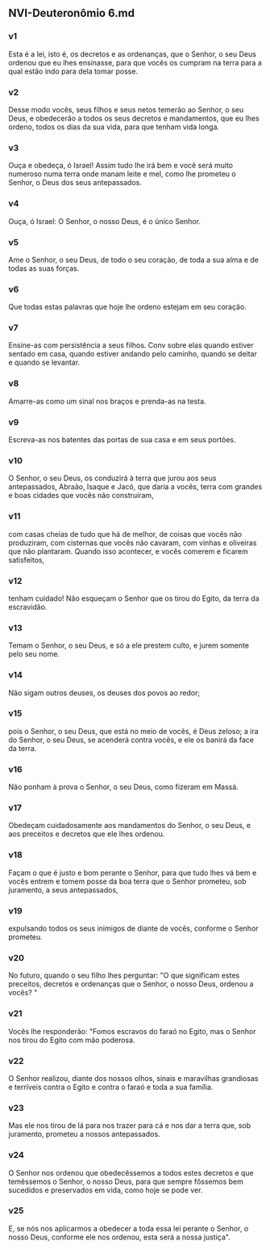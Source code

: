 ## NVI-Deuteronômio 6.md
### v1
 Esta é a lei, isto é, os decretos e as ordenanças, que o Senhor, o seu Deus ordenou que eu lhes ensinasse, para que vocês os cumpram na terra para a qual estão indo para dela tomar posse.
### v2
 Desse modo vocês, seus filhos e seus netos temerão ao Senhor, o seu Deus, e obedecerão a todos os seus decretos e mandamentos, que eu lhes ordeno, todos os dias da sua vida, para que tenham vida longa.
### v3
 Ouça e obedeça, ó Israel! Assim tudo lhe irá bem e você será muito numeroso numa terra onde manam leite e mel, como lhe prometeu o Senhor, o Deus dos seus antepassados.
### v4
 Ouça, ó Israel: O Senhor, o nosso Deus, é o único Senhor.
### v5
 Ame o Senhor, o seu Deus, de todo o seu coração, de toda a sua alma e de todas as suas forças.
### v6
 Que todas estas palavras que hoje lhe ordeno estejam em seu coração.
### v7
 Ensine-as com persistência a seus filhos. Conv sobre elas quando estiver sentado em casa, quando estiver andando pelo caminho, quando se deitar e quando se levantar.
### v8
 Amarre-as como um sinal nos braços e prenda-as na testa.
### v9
 Escreva-as nos batentes das portas de sua casa e em seus portões.
### v10
 O Senhor, o seu Deus, os conduzirá à terra que jurou aos seus antepassados, Abraão, Isaque e Jacó, que daria a vocês, terra com grandes e boas cidades que vocês não construíram,
### v11
 com casas cheias de tudo que há de melhor, de coisas que vocês não produziram, com cisternas que vocês não cavaram, com vinhas e oliveiras que não plantaram. Quando isso acontecer, e vocês comerem e ficarem satisfeitos,
### v12
 tenham cuidado! Não esqueçam o Senhor que os tirou do Egito, da terra da escravidão.
### v13
 Temam o Senhor, o seu Deus, e só a ele prestem culto, e jurem somente pelo seu nome.
### v14
 Não sigam outros deuses, os deuses dos povos ao redor;
### v15
 pois o Senhor, o seu Deus, que está no meio de vocês, é Deus zeloso; a ira do Senhor, o seu Deus, se acenderá contra vocês, e ele os banirá da face da terra.
### v16
 Não ponham à prova o Senhor, o seu Deus, como fizeram em Massá.
### v17
 Obedeçam cuidadosamente aos mandamentos do Senhor, o seu Deus, e aos preceitos e decretos que ele lhes ordenou.
### v18
 Façam o que é justo e bom perante o Senhor, para que tudo lhes vá bem e vocês entrem e tomem posse da boa terra que o Senhor prometeu, sob juramento, a seus antepassados,
### v19
 expulsando todos os seus inimigos de diante de vocês, conforme o Senhor prometeu.
### v20
 No futuro, quando o seu filho lhes perguntar: "O que significam estes preceitos, decretos e ordenanças que o Senhor, o nosso Deus, ordenou a vocês? "
### v21
 Vocês lhe responderão: "Fomos escravos do faraó no Egito, mas o Senhor nos tirou do Egito com mão poderosa.
### v22
 O Senhor realizou, diante dos nossos olhos, sinais e maravilhas grandiosas e terríveis contra o Egito e contra o faraó e toda a sua família.
### v23
 Mas ele nos tirou de lá para nos trazer para cá e nos dar a terra que, sob juramento, prometeu a nossos antepassados.
### v24
 O Senhor nos ordenou que obedecêssemos a todos estes decretos e que temêssemos o Senhor, o nosso Deus, para que sempre fôssemos bem sucedidos e preservados em vida, como hoje se pode ver.
### v25
 E, se nós nos aplicarmos a obedecer a toda essa lei perante o Senhor, o nosso Deus, conforme ele nos ordenou, esta será a nossa justiça".
